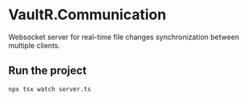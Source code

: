 # VaultR.Communication

Websocket server for real-time file changes synchronization between multiple clients.

## Run the project

```console
npx tsx watch server.ts
```
